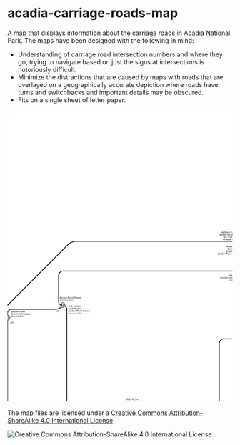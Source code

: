 # acadia-carriage-roads-map

A map that displays information about the carriage roads in Acadia National
Park. The maps have been designed with the following in mind:

- Understanding of carriage road intersection numbers and where they go, trying
  to navigate based on just the signs at intersections is notoriously difficult.
- Minimize the distractions that are caused by maps with roads that are
  overlayed on a geographically accurate depiction where roads have turns and
  switchbacks and important details may be obscured.
- Fits on a single sheet of letter paper.

![A stylized map of Carriage Roads in Acadia National Park.](acadia-carriage-roads-map.svg "Acadia Carriage Roads Map")

The map files are licensed under a [Creative Commons Attribution-ShareAlike 4.0 International License](http://creativecommons.org/licenses/by-sa/4.0/).

![Creative Commons Attribution-ShareAlike 4.0 International License](https://i.creativecommons.org/l/by-sa/4.0/88x31.png "Creative Commons Attribution-ShareAlike 4.0 International License")
